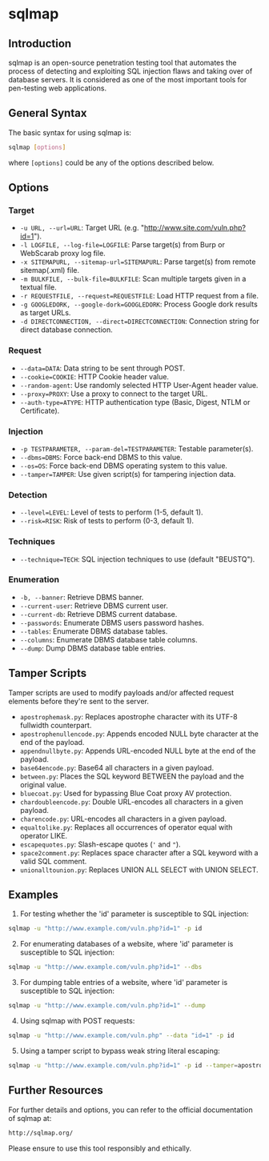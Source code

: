 # sqlmap

## Introduction

sqlmap is an open-source penetration testing tool that automates the process of detecting and exploiting SQL injection flaws and taking over of database servers. It is considered as one of the most important tools for pen-testing web applications.

## General Syntax

The basic syntax for using sqlmap is:

```bash
sqlmap [options]
```

where `[options]` could be any of the options described below.

## Options

### Target

- `-u URL, --url=URL`: Target URL (e.g. "<http://www.site.com/vuln.php?id=1>").
- `-l LOGFILE, --log-file=LOGFILE`: Parse target(s) from Burp or WebScarab proxy log file.
- `-x SITEMAPURL, --sitemap-url=SITEMAPURL`: Parse target(s) from remote sitemap(.xml) file.
- `-m BULKFILE, --bulk-file=BULKFILE`: Scan multiple targets given in a textual file.
- `-r REQUESTFILE, --request=REQUESTFILE`: Load HTTP request from a file.
- `-g GOOGLEDORK, --google-dork=GOOGLEDORK`: Process Google dork results as target URLs.
- `-d DIRECTCONNECTION, --direct=DIRECTCONNECTION`: Connection string for direct database connection.

### Request

- `--data=DATA`: Data string to be sent through POST.
- `--cookie=COOKIE`: HTTP Cookie header value.
- `--random-agent`: Use randomly selected HTTP User-Agent header value.
- `--proxy=PROXY`: Use a proxy to connect to the target URL.
- `--auth-type=ATYPE`: HTTP authentication type (Basic, Digest, NTLM or Certificate).

### Injection

- `-p TESTPARAMETER, --param-del=TESTPARAMETER`: Testable parameter(s).
- `--dbms=DBMS`: Force back-end DBMS to this value.
- `--os=OS`: Force back-end DBMS operating system to this value.
- `--tamper=TAMPER`: Use given script(s) for tampering injection data.

### Detection

- `--level=LEVEL`: Level of tests to perform (1-5, default 1).
- `--risk=RISK`: Risk of tests to perform (0-3, default 1).

### Techniques

- `--technique=TECH`: SQL injection techniques to use (default "BEUSTQ").

### Enumeration

- `-b, --banner`: Retrieve DBMS banner.
- `--current-user`: Retrieve DBMS current user.
- `--current-db`: Retrieve DBMS current database.
- `--passwords`: Enumerate DBMS users password hashes.
- `--tables`: Enumerate DBMS database tables.
- `--columns`: Enumerate DBMS database table columns.
- `--dump`: Dump DBMS database table entries.

## Tamper Scripts

Tamper scripts are used to modify payloads and/or affected request elements before they're sent to the server.

- `apostrophemask.py`: Replaces apostrophe character with its UTF-8 fullwidth counterpart.
- `apostrophenullencode.py`: Appends encoded NULL byte character at the end of the payload.
- `appendnullbyte.py`: Appends URL-encoded NULL byte at the end of the payload.
- `base64encode.py`: Base64 all characters in a given payload.
- `between.py`: Places the SQL keyword BETWEEN the payload and the original value.
- `bluecoat.py`: Used for bypassing Blue Coat proxy AV protection.
- `chardoubleencode.py`: Double URL-encodes all characters in a given payload.
- `charencode.py`: URL-encodes all characters in a given payload.
- `equaltolike.py`: Replaces all occurrences of operator equal with operator LIKE.
- `escapequotes.py`: Slash-escape quotes (`'` and `"`).
- `space2comment.py`: Replaces space character after a SQL keyword with a valid SQL comment.
- `unionalltounion.py`: Replaces UNION ALL SELECT with UNION SELECT.

## Examples

1. For testing whether the 'id' parameter is susceptible to SQL injection:

```bash
sqlmap -u "http://www.example.com/vuln.php?id=1" -p id
```

2. For enumerating databases of a website, where 'id' parameter is susceptible to SQL injection:

```bash
sqlmap -u "http://www.example.com/vuln.php?id=1" --dbs
```

3. For dumping table entries of a website, where 'id' parameter is susceptible to SQL injection:

```bash
sqlmap -u "http://www.example.com/vuln.php?id=1" --dump
```

4. Using sqlmap with POST requests:

```bash
sqlmap -u "http://www.example.com/vuln.php" --data "id=1" -p id
```

5. Using a tamper script to bypass weak string literal escaping:

```bash
sqlmap -u "http://www.example.com/vuln.php?id=1" -p id --tamper=apostrophemask
```

## Further Resources

For further details and options, you can refer to the official documentation of sqlmap at:

```bash
http://sqlmap.org/
```

Please ensure to use this tool responsibly and ethically.
